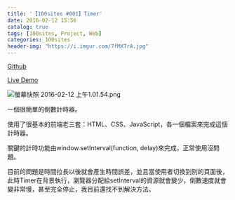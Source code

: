 ```yaml
---
title: '【100sites #001】Timer'
date: 2016-02-12 15:56
catalog: true
tags: [100sites, Project, Web]
categories: 100sites
header-img: "https://i.imgur.com/7fMXTrA.jpg"
---
```


<p><a href="https://github.com/Kamigami55/100sites/tree/master/001_Timer" target="_blank">Github</a></p>

<p><a href="http://kamigami55.github.io/100sites/001_Timer/timer.html" target="_blank">Live Demo</a></p>

<!-- more -->

![螢幕快照 2016-02-12 上午1.01.54.png](https://i.imgur.com/7fMXTrA.jpg)

<p>一個很簡單的倒數計時器。</p>

<p>使用了很基本的前端老三套：HTML、CSS、JavaScript，各一個檔案來完成這個計時器。</p>

<p>關鍵的計時功能由window.setInterval(function, delay)來完成，正常使用沒問題。</p>

<p>目前的問題是時間拉長以後就會產生時間誤差，並且當使用者切換到別的頁面後，此時Timer在背景執行，瀏覽器分配給setInterval的資源就會變少，倒數速度就會變非常慢，甚至完全停止，我目前還找不到解決方法。</p>